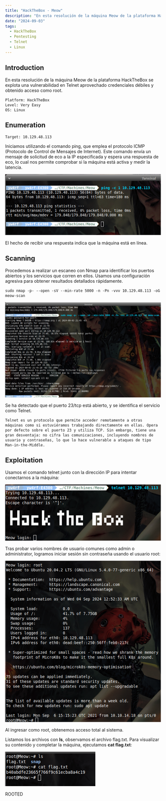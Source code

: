 ```yaml
---
title: "HackTheBox - Meow"
description: "En esta resolución de la máquina Meow de la plataforma HackTheBox se explota una vulnerabilidad en Telnet aprovechado credenciales débiles y obtenido acceso como root."
date: "2024-09-03"
tags:
  - HackTheBox
  - Pentesting
  - Telnet 
  - Linux
---
```


## Introduction

En esta resolución de la máquina Meow de la plataforma HackTheBox se explota una vulnerabilidad en Telnet aprovechado credenciales débiles y obtenido acceso como root.

~~~
Platform: HackTheBox
Level: Very Easy
OS: Linux
~~~

## Enumeration

~~~
Target: 10.129.48.113
~~~

Iniciamos utilizando el comando ping, que emplea el protocolo ICMP (Protocolo de Control de Mensajes de Internet). Este comando envía un mensaje de solicitud de eco a la IP especificada y espera una respuesta de eco, lo cual nos permite comprobar si la máquina está activa y medir la latencia.

![Yw4rf Meow](meow-1.png)

El hecho de recibir una respuesta indica que la máquina está en línea.

## Scanning 

Procedemos a realizar un escaneo con Nmap para identificar los puertos abiertos y los servicios que corren en ellos. Usamos una configuración agresiva para obtener resultados detallados rápidamente.

~~~Shell
sudo nmap -p- --open -sV --min-rate 5000 -n -Pn -vvv 10.129.48.113 -oG meow-scan
~~~

![Yw4rf Meow](meow-2.png)

Se ha detectado que el puerto 23/tcp está abierto, y se identifica el servicio como Telnet.

~~~
Telnet es un protocolo que permite acceder remotamente a otras máquinas como si estuviéramos trabajando directamente en ellas. Opera por defecto sobre el puerto 23 y utiliza TCP. Sin embargo, tiene una gran desventaja: no cifra las comunicaciones, incluyendo nombres de usuario y contraseñas, lo que lo hace vulnerable a ataques de tipo Man-in-the-Middle.
~~~

## Exploitation

Usamos el comando telnet junto con la dirección IP para intentar conectarnos a la máquina:

![Yw4rf Meow](meow-3.png)

Tras probar varios nombres de usuario comunes como admin o administrator, logramos iniciar sesión sin contraseña usando el usuario root:

![Yw4rf Meow](meow-4.png)

Al ingresar como root, obtenemos acceso total al sistema.

Listamos los archivos con **ls**, observamos el archivo flag.txt. Para visualizar su contenido y completar la máquina, ejecutamos **cat flag.txt**:

![Yw4rf Meow](meow-5.png)

ROOTED
